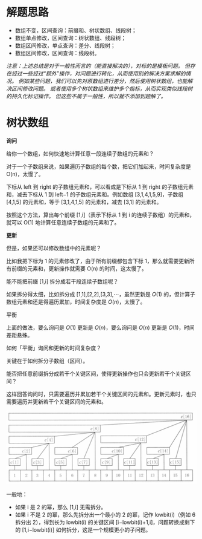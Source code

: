 # 解题思路
- 数组不变，区间查询：前缀和、树状数组、线段树；
- 数组单点修改，区间查询：树状数组、线段树；
- 数组区间修改，单点查询：差分、线段树；
- 数组区间修改，区间查询：线段树。

*注意：上述总结是对于一般性而言的（能直接解决的），对标的是模板问题。
但存在经过一些经过“额外”操作，对问题进行转化，从而使用别的解决方案求解的情况。
例如某些问题，我们可以先对原数组进行差分，然后使用树状数组，也能解决区间修改问题。
或者使用多个树状数组来维护多个指标，从而实现类似线段树的持久化标记操作。
但这些不属于一般性，所以就不添加到题解了。*

# 树状数组
**询问**

给你一个数组，如何快速地计算任意一段连续子数组的元素和？

对于一个子数组来说，如果遍历子数组的每个数，把它们加起来，时间复杂度是 O(n)，太慢了。

下标从 left 到 right 的子数组元素和，可以看成是下标从 1 到 right 的子数组元素和，减去下标从 1 到 left−1 的子数组元素和。例如数组 [3,1,4,1,5,9]，子数组 [4,1,5] 的元素和，等于 [3,1,4,1,5] 的元素和，减去 [3,1] 的元素和。

按照这个方法，算出每个前缀 [1,i]（表示下标从 1 到 i 的连续子数组）的元素和，就可以 O(1) 地计算任意连续子数组的元素和了。

**更新**

但是，如果还可以修改数组中的元素呢？

比如我把下标为 1 的元素修改了，由于所有前缀都包含下标 1，那么就需要更新所有前缀的元素和，更新操作就需要 O(n) 的时间，这太慢了。

能不能把前缀 [1,i] 拆分成若干段连续子数组呢？

如果拆分得太细，比如拆分成 [1,1],[2,2],[3,3],⋯，虽然更新是 $O(1)$ 的，但计算子数组元素和还是得遍历累加，时间复杂度是 $O(n)$，太慢了。

平衡

上面的做法，要么询问是 $O(1)$ 更新是 $O(n)$，要么询问是 $O(n)$ 更新是 $O(1)$，时间差距悬殊。

如何「平衡」询问和更新的时间复杂度？

关键在于如何拆分子数组（区间）。

能否把任意前缀拆分成若干个关键区间，使得更新操作也只会更新若干个关键区间？

这样回答询问时，只需要遍历并累加若干个关键区间的元素和。更新元素时，也只需要遍历并更新若干个关键区间的元素和。

![示意图](算法通关指南/image.png)

一般地：

- 如果 i 是 2 的幂，那么 [1,i] 无需拆分。
- 如果 i 不是 2 的幂，那么先拆分出一个最小的 2 的幂，记作 lowbit(i)（例如 6 拆分出 2），得到长为 lowbit(i) 的关键区间 [i−lowbit(i)+1,i]，问题转换成剩下的 [1,i−lowbit(i)] 如何拆分，这是一个规模更小的子问题。
